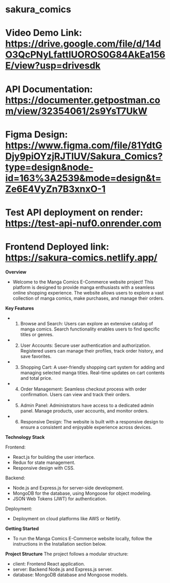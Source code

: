 # sakura_comics

# Video Demo Link: https://drive.google.com/file/d/14dO3QcPNyLfattlUOROS0G84AkEa156E/view?usp=drivesdk

# API Documentation: https://documenter.getpostman.com/view/32354061/2s9YsT7UkW

# Figma Design: https://www.figma.com/file/81YdtGDjy9piOYzjRJTIUV/Sakura_Comics?type=design&node-id=163%3A2539&mode=design&t=Ze6E4VyZn7B3xnxO-1

# Test API deployment on render: https://test-api-nuf0.onrender.com

# Frontend Deployed link: https://sakura-comics.netlify.app/

**Overview**
  - Welcome to the Manga Comics E-Commerce website project! This platform is designed to provide manga enthusiasts with a seamless online shopping     experience. The website allows users to explore a vast collection of manga comics, make purchases, and manage their orders.

**Key Features** 
 - 1. Browse and Search:
      Users can explore an extensive catalog of manga comics.
      Search functionality enables users to find specific titles or genres.

 - 2. User Accounts:
      Secure user authentication and authorization.      
      Registered users can manage their profiles, track order history, and save favorites.

 - 3. Shopping Cart:
      A user-friendly shopping cart system for adding and managing selected manga titles.
      Real-time updates on cart contents and total price.

 - 4. Order Management:
      Seamless checkout process with order confirmation.
      Users can view and track their orders.

 - 5. Admin Panel:
      Administrators have access to a dedicated admin panel.
      Manage products, user accounts, and monitor orders.

 - 6. Responsive Design:
      The website is built with a responsive design to ensure a consistent and enjoyable experience across devices.

**Technology Stack**

Frontend:

 - React.js for building the user interface.
 - Redux for state management.
 - Responsive design with CSS.

Backend:

 - Node.js and Express.js for server-side development.
 - MongoDB for the database, using Mongoose for object modeling.
 - JSON Web Tokens (JWT) for authentication.

Deployment:

 - Deployment on cloud platforms like AWS or Netlify.

**Getting Started**

 - To run the Manga Comics E-Commerce website locally, follow the instructions in the Installation section below.

**Project Structure**
The project follows a modular structure:

 - client: Frontend React application.
 - server: Backend Node.js and Express.js server.
 - database: MongoDB database and Mongoose models.
